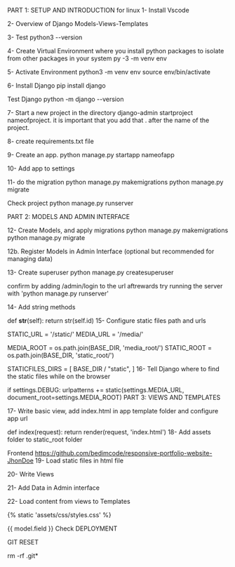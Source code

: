 PART 1: SETUP AND INTRODUCTION for linux
1- Install Vscode

2- Overview of Django Models-Views-Templates

3- Test python3 --version

4- Create Virtual Environment where you install python packages to isolate from other packages in your system py -3 -m venv env

5- Activate Environment
python3 -m venv env
source env/bin/activate

6- Install Django
pip install django

Test Django
python -m django --version

7- Start a new project in the directory
django-admin startproject nameofproject. 
it is important that you add that . after the name of the project.

8- create requirements.txt file

9- Create an app.
python manage.py startapp nameofapp

10- Add app to settings

11- do the migration 
python manage.py makemigrations
python manage.py migrate

Check project python manage.py runserver

PART 2: MODELS AND ADMIN INTERFACE

12- Create Models, and apply migrations python manage.py makemigrations python manage.py migrate

12b. Register Models in Admin Interface (optional but recommended for managing data)

13- Create superuser python manage.py createsuperuser

confirm by adding /admin/login to the url aftrewards try running the server with 'python manage.py runserver'

14- Add string methods

def __str__(self):
        return str(self.id)
15- Configure static files path and urls

STATIC_URL = '/static/'
MEDIA_URL = '/media/'

MEDIA_ROOT = os.path.join(BASE_DIR, 'media_root/')
STATIC_ROOT = os.path.join(BASE_DIR, 'static_root/')

STATICFILES_DIRS = [
    BASE_DIR / "static",
]
16- Tell Django where to find the static files while on the browser

if settings.DEBUG:
    urlpatterns += static(settings.MEDIA_URL,
                          document_root=settings.MEDIA_ROOT)
PART 3: VIEWS AND TEMPLATES

17- Write basic view, add index.html in app template folder and configure app url

def index(request):
    return render(request, 'index.html')
18- Add assets folder to static_root folder

Frontend https://github.com/bedimcode/responsive-portfolio-website-JhonDoe
19- Load static files in html file

20- Write Views

21- Add Data in Admin interface

22- Load content from views to Templates

{% static 'assets/css/styles.css' %}

{{ model.field }}
Check DEPLOYMENT

GIT RESET

rm -rf .git*
